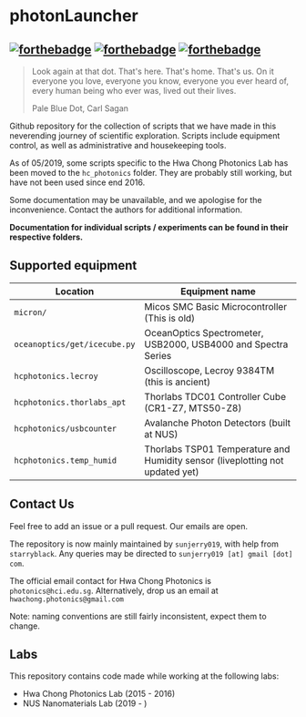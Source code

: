 # photonLauncher
[![forthebadge](https://forthebadge.com/images/badges/made-with-python.svg)](https://forthebadge.com)
[![forthebadge](https://forthebadge.com/images/badges/built-with-science.svg)](https://forthebadge.com)
[![forthebadge](https://forthebadge.com/images/badges/uses-badges.svg)](https://forthebadge.com)
---------
 > Look again at that dot. That's here. That's home. That's us. On it everyone you love, everyone you know, everyone you ever heard of, every human being who ever was, lived out their lives.
 >
 > Pale Blue Dot, Carl Sagan

Github repository for the collection of scripts that we have made in this neverending journey of scientific exploration. Scripts include equipment control, as well as administrative and housekeeping tools.

As of 05/2019, some scripts specific to the Hwa Chong Photonics Lab has been moved to the ```hc_photonics``` folder. They are probably still working, but have not been used since end 2016.

Some documentation may be unavailable, and we apologise for the inconvenience. Contact the authors for additional information.

**Documentation for individual scripts / experiments can be found in their respective folders.**


## Supported equipment

Location | Equipment name
--- | ---
```micron/``` | Micos SMC Basic Microcontroller  (This is old)
```oceanoptics/get/icecube.py```| OceanOptics Spectrometer, USB2000, USB4000 and Spectra Series
```hcphotonics.lecroy``` | Oscilloscope, Lecroy 9384TM (this is ancient)
```hcphotonics.thorlabs_apt```| Thorlabs TDC01 Controller Cube (CR1-Z7, MTS50-Z8)
```hcphotonics/usbcounter```| Avalanche Photon Detectors (built at NUS)
```hcphotonics.temp_humid```| Thorlabs TSP01 Temperature and Humidity sensor (liveplotting not updated yet)


## Contact Us

Feel free to add an issue or a pull request. Our emails are open.

The repository is now mainly maintained by ```sunjerry019```, with help from ```starryblack```. Any queries may be directed to ```sunjerry019 [at] gmail [dot] com```.

The official email contact for Hwa Chong Photonics is ```photonics@hci.edu.sg```. Alternatively, drop us an email at ```hwachong.photonics@gmail.com```

Note: naming conventions are still fairly inconsistent, expect them to change.

## Labs

This repository contains code made while working at the following labs:
- Hwa Chong Photonics Lab (2015 - 2016)
- NUS Nanomaterials Lab (2019 - )
